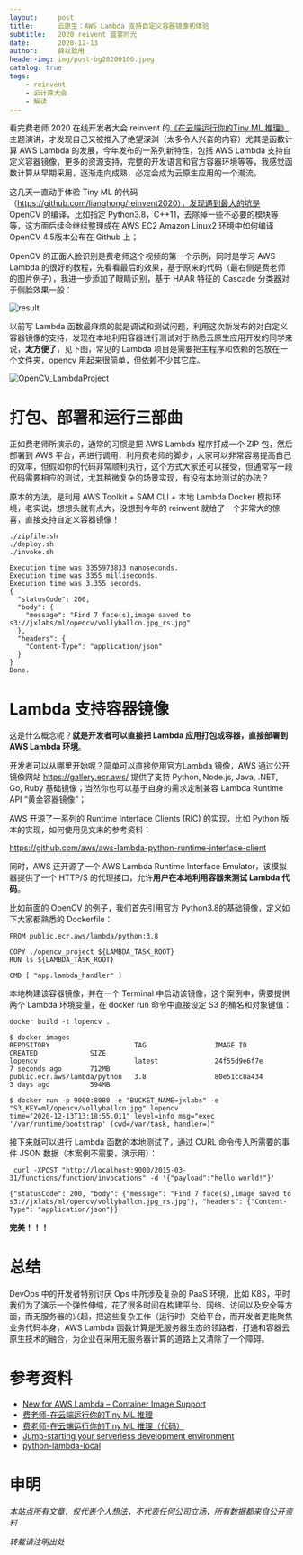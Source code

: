 ```yaml
---
layout:     post
title:      云原生：AWS Lambda 支持自定义容器镜像初体验
subtitle:   2020 reivent 盛宴时光
date:       2020-12-13
author:     薛以致用
header-img: img/post-bg20200106.jpeg
catalog: true
tags:
    - reinvent
    - 云计算大会
    - 解读
---
```


看完费老师 2020 在线开发者大会 reinvent 的[《在云端运行你的Tiny ML 推理》](https://virtual.awsevents.com/media/1_eqkl07k6)主题演讲，才发现自己又被推入了绝望深渊（太多令人兴奋的内容）尤其是函数计算 AWS Lambda 的发展，今年发布的一系列新特性，包括 AWS Lambda 支持自定义容器镜像，更多的资源支持，完整的开发语言和官方容器环境等等，我感觉函数计算从早期采用，逐渐走向成熟，必定会成为云原生应用的一个潮流。

这几天一直动手体验 Tiny ML 的代码（https://github.com/lianghong/reinvent2020），发现遇到最大的坑是 OpenCV 的编译，比如指定 Python3.8，C++11，去除掉一些不必要的模块等等，这方面后续会继续整理成在 AWS EC2 Amazon Linux2 环境中如何编译 OpenCV 4.5版本公布在 Github 上；

OpenCV 的正面人脸识别是费老师这个视频的第一个示例，同时是学习 AWS Lambda 的很好的教程，先看看最后的效果，基于原来的代码（最右侧是费老师的图片例子），我进一步添加了眼睛识别，基于 HAAR 特征的 Cascade 分类器对于侧脸效果一般：

![result]({{site.image-srv}}/img/20201213/1.png)

以前写 Lambda 函数最麻烦的就是调试和测试问题，利用这次新发布的对自定义容器镜像的支持，发现在本地利用容器进行测试对于熟悉云原生应用开发的同学来说，**太方便了**，见下图，常见的 Lambda 项目是需要把主程序和依赖的包放在一个文件夹，opencv 用起来很简单，但依赖不少其它库。

![OpenCV_LambdaProject]({{site.image-srv}}/img/20201213/2.png)

# 打包、部署和运行三部曲

正如费老师所演示的，通常的习惯是把 AWS Lambda 程序打成一个 ZIP 包，然后部署到 AWS 平台，再进行调用，利用费老师的脚步，大家可以非常容易提高自己的效率，但假如你的代码非常顺利执行，这个方式大家还可以接受，但通常写一段代码需要相应的测试，尤其稍微复杂的场景实现，有没有本地测试的办法？

原本的方法，是利用 AWS Toolkit + SAM CLI + 本地 Lambda Docker 模拟环境，老实说，想想头就有点大，没想到今年的 reinvent 就给了一个非常大的惊喜，直接支持自定义容器镜像！

```
./zipfile.sh
./deploy.sh
./invoke.sh

Execution time was 3355973833 nanoseconds.
Execution time was 3355 milliseconds.
Execution time was 3.355 seconds.
{
  "statusCode": 200,
  "body": {
    "message": "Find 7 face(s),image saved to s3://jxlabs/ml/opencv/vollyballcn.jpg_rs.jpg"
  },
  "headers": {
    "Content-Type": "application/json"
  }
}
Done.
```
# Lambda 支持容器镜像

这是什么概念呢？**就是开发者可以直接把 Lambda 应用打包成容器，直接部署到 AWS Lambda 环境**。

开发者可以从哪里开始呢？简单可以直接使用官方Lambda 镜像，AWS 通过公开镜像网站 https://gallery.ecr.aws/ 提供了支持 Python, Node.js, Java, .NET, Go, Ruby 基础镜像；当然你也可以基于自身的需求定制兼容 Lambda Runtime API “黄金容器镜像”；

AWS 开源了一系列的 Runtime Interface Clients (RIC) 的实现，比如 Python 版本的实现，如何使用见文末的参考资料：

https://github.com/aws/aws-lambda-python-runtime-interface-client

同时，AWS 还开源了一个 AWS Lambda Runtime Interface Emulator，该模拟器提供了一个 HTTP/S 的代理接口，允许**用户在本地利用容器来测试 Lambda 代码**。

比如前面的 OpenCV 的例子，我们首先引用官方 Python3.8的基础镜像，定义如下大家都熟悉的 Dockerfile：

```
FROM public.ecr.aws/lambda/python:3.8

COPY ./opencv_project ${LAMBDA_TASK_ROOT}
RUN ls ${LAMBDA_TASK_ROOT}

CMD [ "app.lambda_handler" ]
```

本地构建该容器镜像，并在一个 Terminal 中启动该镜像，这个案例中，需要提供两个 Lambda 环境变量，在 docker run 命令中直接设定 S3 的桶名和对象键值：

```
docker build -t lopencv .

$ docker images
REPOSITORY                     TAG                 IMAGE ID            CREATED             SIZE
lopencv                        latest              24f55d9e6f7e        7 seconds ago       712MB
public.ecr.aws/lambda/python   3.8                 80e51cc8a434        3 days ago          594MB

$ docker run -p 9000:8080 -e "BUCKET_NAME=jxlabs" -e "S3_KEY=ml/opencv/vollyballcn.jpg" lopencv 
time="2020-12-13T13:18:55.011" level=info msg="exec '/var/runtime/bootstrap' (cwd=/var/task, handler=)"

```

接下来就可以进行 Lambda 函数的本地测试了，通过 CURL 命令传入所需要的事件 JSON 数据（本案例不需要，演示用）：

```
 curl -XPOST "http://localhost:9000/2015-03-31/functions/function/invocations" -d '{"payload":"hello world!"}'

{"statusCode": 200, "body": {"message": "Find 7 face(s),image saved to s3://jxlabs/ml/opencv/vollyballcn.jpg_rs.jpg"}, "headers": {"Content-Type": "application/json"}}

```

**完美！！！**

# 总结

DevOps 中的开发者特别讨厌 Ops 中所涉及复杂的 PaaS 环境，比如 K8S，平时我们为了演示一个弹性伸缩，花了很多时间在构建平台、网络、访问以及安全等方面，而无服务器的兴起，把这些复杂工作（运行时）交给平台，而开发者更能聚焦业务代码本身，AWS Lambda 函数计算是无服务器生态的领路者，打通和容器云原生技术的融合，为企业在采用无服务器计算的道路上又清除了一个障碍。

# 参考资料

* [New for AWS Lambda – Container Image Support](https://aws.amazon.com/blogs/aws/new-for-aws-lambda-container-image-support/)
* [费老师-在云端运行你的Tiny ML 推理](https://virtual.awsevents.com/media/1_eqkl07k6)
* [费老师-在云端运行你的Tiny ML 推理（代码）](https://github.com/lianghong/reinvent2020)
* [Jump-starting your serverless development environment](https://aws.amazon.com/blogs/compute/jump-starting-your-serverless-development-environment/)
* [python-lambda-local](https://pypi.org/project/python-lambda-local/)


# 申明

_本站点所有文章，仅代表个人想法，不代表任何公司立场，所有数据都来自公开资料_

*转载请注明出处*


